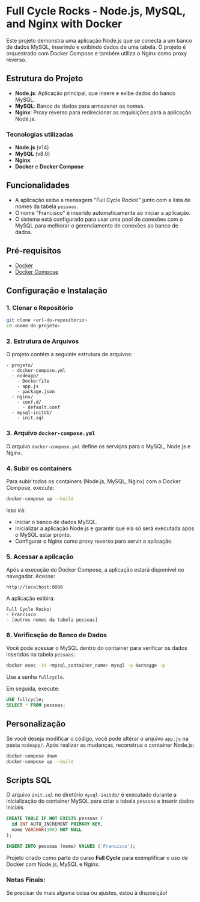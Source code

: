 # Full Cycle Rocks - Node.js, MySQL, and Nginx with Docker

Este projeto demonstra uma aplicação Node.js que se conecta a um banco de dados MySQL, inserindo e exibindo dados de uma tabela. O projeto é orquestrado com Docker Compose e também utiliza o Nginx como proxy reverso.

## Estrutura do Projeto

- **Node.js**: Aplicação principal, que insere e exibe dados do banco MySQL.
- **MySQL**: Banco de dados para armazenar os nomes.
- **Nginx**: Proxy reverso para redirecionar as requisições para a aplicação Node.js.

### Tecnologias utilizadas

- **Node.js** (v14)
- **MySQL** (v8.0)
- **Nginx**
- **Docker** e **Docker Compose**

## Funcionalidades

- A aplicação exibe a mensagem "Full Cycle Rocks!" junto com a lista de nomes da tabela `pessoas`.
- O nome "Francisco" é inserido automaticamente ao iniciar a aplicação.
- O sistema está configurado para usar uma pool de conexões com o MySQL para melhorar o gerenciamento de conexões ao banco de dados.

## Pré-requisitos

- [Docker](https://www.docker.com/)
- [Docker Compose](https://docs.docker.com/compose/)

## Configuração e Instalação

### 1. Clonar o Repositório

```bash
git clone <url-do-repositorio>
cd <nome-do-projeto>
```

### 2. Estrutura de Arquivos

O projeto contém a seguinte estrutura de arquivos:

```
- projeto/
  - docker-compose.yml
  - nodeapp/
    - Dockerfile
    - app.js
    - package.json
  - nginx/
    - conf.d/
      - default.conf
  - mysql-initdb/
    - init.sql
```

### 3. Arquivo `docker-compose.yml`

O arquivo `docker-compose.yml` define os serviços para o MySQL, Node.js e Nginx.

### 4. Subir os containers

Para subir todos os containers (Node.js, MySQL, Nginx) com o Docker Compose, execute:

```bash
docker-compose up --build
```

Isso irá:

- Iniciar o banco de dados MySQL.
- Inicializar a aplicação Node.js e garantir que ela só será executada após o MySQL estar pronto.
- Configurar o Nginx como proxy reverso para servir a aplicação.

### 5. Acessar a aplicação

Após a execução do Docker Compose, a aplicação estará disponível no navegador. Acesse:

```
http://localhost:8080
```

A aplicação exibirá:

```
Full Cycle Rocks!
- Francisco
- [outros nomes da tabela pessoas]
```

### 6. Verificação do Banco de Dados

Você pode acessar o MySQL dentro do container para verificar os dados inseridos na tabela `pessoas`:

```bash
docker exec -it <mysql_container_name> mysql -u karnagge -p
```

Use a senha `fullcycle`.

Em seguida, execute:

```sql
USE fullcycle;
SELECT * FROM pessoas;
```

## Personalização

Se você deseja modificar o código, você pode alterar o arquivo `app.js` na pasta `nodeapp/`. Após realizar as mudanças, reconstrua o container Node.js:

```bash
docker-compose down
docker-compose up --build
```

## Scripts SQL

O arquivo `init.sql` no diretório `mysql-initdb/` é executado durante a inicialização do container MySQL para criar a tabela `pessoas` e inserir dados iniciais.

```sql
CREATE TABLE IF NOT EXISTS pessoas (
  id INT AUTO_INCREMENT PRIMARY KEY,
  nome VARCHAR(100) NOT NULL
);

INSERT INTO pessoas (nome) VALUES ('Francisco');
```

Projeto criado como parte do curso **Full Cycle** para exemplificar o uso de Docker com Node.js, MySQL e Nginx.

### Notas Finais:

Se precisar de mais alguma coisa ou ajustes, estou à disposição!